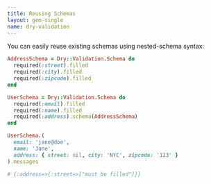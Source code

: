```yaml
---
title: Reusing Schemas
layout: gem-single
name: dry-validation
---
```


You can easily reuse existing schemas using nested-schema syntax:

``` ruby
AddressSchema = Dry::Validation.Schema do
  required(:street).filled
  required(:city).filled
  required(:zipcode).filled
end

UserSchema = Dry::Validation.Schema do
  required(:email).filled
  required(:name).filled
  required(:address).schema(AddressSchema)
end

UserSchema.(
  email: 'jane@doe',
  name: 'Jane',
  address: { street: nil, city: 'NYC', zipcode: '123' }
).messages

# {:address=>{:street=>["must be filled"]}}
```
